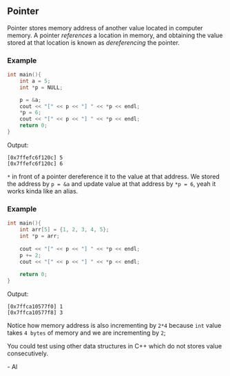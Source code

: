 ## Pointer

Pointer stores memory address of another value located in computer memory.
A pointer *references* a location in memory, and obtaining the value
stored at that location is known as *dereferencing* the pointer.

### Example
```cpp
int main(){
    int a = 5;
    int *p = NULL;

    p = &a;
    cout << "[" << p << "] " << *p << endl;
    *p = 6;
    cout << "[" << p << "] " << *p << endl;
    return 0;
}
```
Output:
```
[0x7ffefc6f120c] 5
[0x7ffefc6f120c] 6
```
``*`` in front of a pointer dereference it to the value at that address.
We stored the address by ``p = &a`` and update value at that address
by ``*p = 6``, yeah it works kinda like an alias.

### Example
```cpp
int main(){
    int arr[5] = {1, 2, 3, 4, 5};
    int *p = arr;
    
    cout << "[" << p << "] " << *p << endl;
    p += 2;
    cout << "[" << p << "] " << *p << endl;
    
    return 0;
}
```
Output:
```
[0x7ffca10577f0] 1
[0x7ffca10577f8] 3
```

Notice how memory address is also incrementing by ``2*4`` because ``int`` value
takes ``4 bytes`` of memory and we are incrementing by ``2``;

You could test using other data structures in C++ which do not stores value
consecutively.

\- Al

